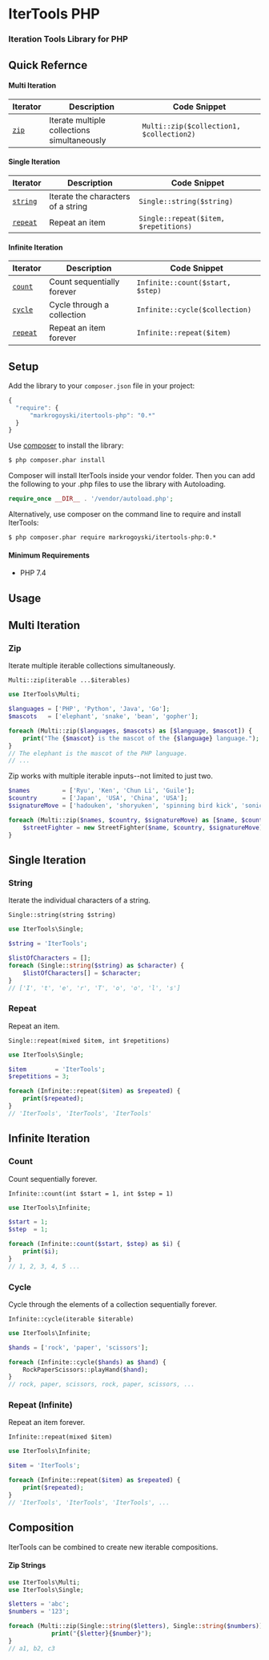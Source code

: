 # IterTools PHP
### Iteration Tools Library for PHP


Quick Refernce
-----------

#### Multi Iteration
| Iterator      | Description | Code Snippet |
| ----------- | ----------- | ----------- |
| [`zip`](#Zip) | Iterate multiple collections simultaneously | `Multi::zip($collection1, $collection2)` |

#### Single Iteration
| Iterator      | Description | Code Snippet |
| ----------- | ----------- | ----------- |
| [`string`](#String) | Iterate the characters of a string | `Single::string($string)` |
| [`repeat`](#Repeat) | Repeat an item | `Single::repeat($item, $repetitions)` |

#### Infinite Iteration
| Iterator      | Description | Code Snippet |
| ----------- | ----------- | ----------- |
| [`count`](#Count) | Count sequentially forever | `Infinite::count($start, $step)` |
| [`cycle`](#Cycle) | Cycle through a collection | `Infinite::cycle($collection)` |
| [`repeat`](#Repeat-Infinite) | Repeat an item forever | `Infinite::repeat($item)` |

Setup
-----

 Add the library to your `composer.json` file in your project:

```javascript
{
  "require": {
      "markrogoyski/itertools-php": "0.*"
  }
}
```

Use [composer](http://getcomposer.org) to install the library:

```bash
$ php composer.phar install
```

Composer will install IterTools inside your vendor folder. Then you can add the following to your
.php files to use the library with Autoloading.

```php
require_once __DIR__ . '/vendor/autoload.php';
```

Alternatively, use composer on the command line to require and install IterTools:

```
$ php composer.phar require markrogoyski/itertools-php:0.*
```

#### Minimum Requirements
 * PHP 7.4



Usage
-----
## Multi Iteration

### Zip
Iterate multiple iterable collections simultaneously.

```Multi::zip(iterable ...$iterables)```
```php
use IterTools\Multi;

$languages = ['PHP', 'Python', 'Java', 'Go'];
$mascots   = ['elephant', 'snake', 'bean', 'gopher'];

foreach (Multi::zip($languages, $mascots) as [$language, $mascot]) {
    print("The {$mascot} is the mascot of the {$language} language.");
}
// The elephant is the mascot of the PHP language.
// ...
```

Zip works with multiple iterable inputs--not limited to just two.
```php
$names         = ['Ryu', 'Ken', 'Chun Li', 'Guile'];
$country       = ['Japan', 'USA', 'China', 'USA'];
$signatureMove = ['hadouken', 'shoryuken', 'spinning bird kick', 'sonic boom'];

foreach (Multi::zip($names, $country, $signatureMove) as [$name, $country, $signatureMove]) {
    $streetFighter = new StreetFighter($name, $country, $signatureMove);
}
```

## Single Iteration
### String
Iterate the individual characters of a string.

```Single::string(string $string)```
```php
use IterTools\Single;

$string = 'IterTools';

$listOfCharacters = [];
foreach (Single::string($string) as $character) {
    $listOfCharacters[] = $character;
}
// ['I', 't', 'e', 'r', 'T', 'o', 'o', 'l', 's']
```

### Repeat
Repeat an item.

```Single::repeat(mixed $item, int $repetitions)```
```php
use IterTools\Single;

$item        = 'IterTools';
$repetitions = 3;

foreach (Infinite::repeat($item) as $repeated) {
    print($repeated);
}
// 'IterTools', 'IterTools', 'IterTools'
```

## Infinite Iteration
### Count
Count sequentially forever.

```Infinite::count(int $start = 1, int $step = 1)```
```php
use IterTools\Infinite;

$start = 1;
$step  = 1;

foreach (Infinite::count($start, $step) as $i) {
    print($i);
}
// 1, 2, 3, 4, 5 ...
```

### Cycle
Cycle through the elements of a collection sequentially forever.

```Infinite::cycle(iterable $iterable)```
```php
use IterTools\Infinite;

$hands = ['rock', 'paper', 'scissors'];

foreach (Infinite::cycle($hands) as $hand) {
    RockPaperScissors::playHand($hand);
}
// rock, paper, scissors, rock, paper, scissors, ...
```

### Repeat (Infinite)
Repeat an item forever.

```Infinite::repeat(mixed $item)```
```php
use IterTools\Infinite;

$item = 'IterTools';

foreach (Infinite::repeat($item) as $repeated) {
    print($repeated);
}
// 'IterTools', 'IterTools', 'IterTools', ...
```

## Composition
IterTools can be combined to create new iterable compositions.
#### Zip Strings
```php
use IterTools\Multi;
use IterTools\Single;

$letters = 'abc';
$numbers = '123';

foreach (Multi::zip(Single::string($letters), Single::string($numbers)) as [$letter, $number]) {
            print("{$letter}{$number}");
}
// a1, b2, c3
```